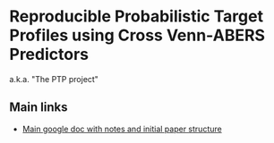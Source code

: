 
# Reproducible Probabilistic Target Profiles using Cross Venn-ABERS Predictors

a.k.a. "The PTP project"

## Main links

- [Main google doc with notes and initial paper structure](https://docs.google.com/document/d/1t2Wde01J45zfmpMeM363AyhTxwZXLQJ5ABGI5ZnLwtI/edit#heading=h.mrcqx5b1lwut)
